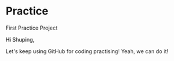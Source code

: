 # Practice
First Practice Project

Hi Shuping, 

  Let's keep using GitHub for coding practising! Yeah, we can do it!
